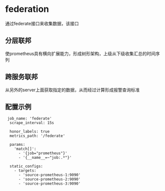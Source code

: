 # federation

通过federate接口来收集数据，该接口

## 分层联邦

使prometheus具有横向扩展能力，形成树形架构，上级从下级收集汇总的时间序列


## 跨服务联邦

从另外的server上面获取指定的数据，从而经过计算形成报警查询标准


## 配置示例


```
 job_name: 'federate'
  scrape_interval: 15s

  honor_labels: true
  metrics_path: '/federate'

  params:
    'match[]':
      - '{job="prometheus"}'
      - '{__name__=~"job:.*"}'

  static_configs:
    - targets:
      - 'source-prometheus-1:9090'
      - 'source-prometheus-2:9090'
      - 'source-prometheus-3:9090'
```